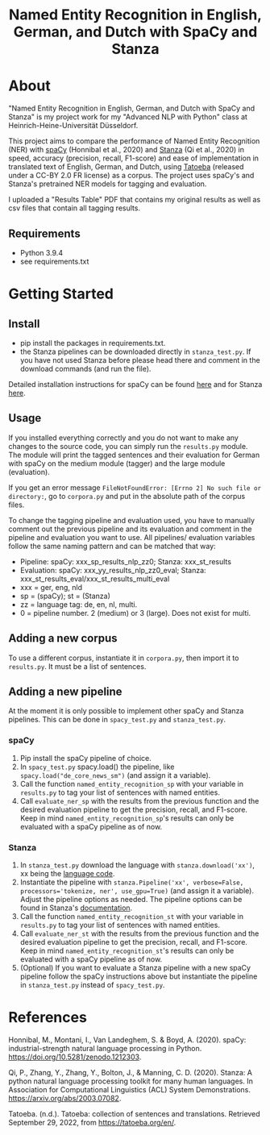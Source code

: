 # <center>Named Entity Recognition in English, German, and Dutch with SpaCy and Stanza</center>

# About

"Named Entity Recognition in English, German, and Dutch with SpaCy and Stanza" is my project work for my "Advanced NLP with Python" class at Heinrich-Heine-Universität Düsseldorf.

This project aims to compare the performance of Named Entity Recognition (NER) with [spaCy](https://spacy.io/) (Honnibal et al., 2020) and [Stanza](https://stanfordnlp.github.io/stanza/) (Qi et al., 2020) in speed, accuracy (precision, recall, F1-score) and ease of implementation in translated text of English, German, and Dutch, using [Tatoeba](https://tatoeba.org/en/) (released under a CC-BY 2.0 FR license) as a corpus. The project uses spaCy's and Stanza's pretrained NER models for tagging and evaluation.

I uploaded a "Results Table" PDF that contains my original results as well as csv files that contain all tagging results.

## Requirements
- Python 3.9.4
- see requirements.txt

# Getting Started

## Install
- pip install the packages in requirements.txt.
- the Stanza pipelines can be downloaded directly in `stanza_test.py`. If you have not used Stanza before please head there and comment in the download commands (and run the file).

Detailed installation instructions for spaCy can be found [here](https://spacy.io/usage) and for Stanza [here](https://stanfordnlp.github.io/stanza/installation_usage.html).

## Usage

If you installed everything correctly and you do not want to make any changes to the source code, you can simply run the `results.py` module. The module will print the tagged sentences and their evaluation for German with spaCy on the medium module (tagger) and the large module (evaluation).

If you get an error message `FileNotFoundError: [Errno 2] No such file or directory:`, go to `corpora.py` and put in the absolute path of the corpus files.

To change the tagging pipeline and evaluation used, you have to manually comment out the previous pipeline and its evaluation and comment in the pipeline and evaluation you want to use. All pipelines/ evaluation variables follow the same naming pattern and can be matched that way:

- Pipeline: spaCy: xxx_sp_results_nlp_zz0; Stanza: xxx_st_results
- Evaluation: spaCy: xxx_yy_results_nlp_zz0_eval; Stanza: xxx_st_results_eval/xxx_st_results_multi_eval
- xxx = ger, eng, nld
- sp = (spaCy); st = (Stanza)
- zz = language tag: de, en, nl, multi. 
- 0 = pipeline number. 2 (medium) or 3 (large). Does not exist for multi.

## Adding a new corpus

To use a different corpus, instantiate it in `corpora.py`, then import it to `results.py`. It must be a list of sentences.

## Adding a new pipeline

At the moment it is only possible to implement other spaCy and Stanza pipelines. This can be done in `spacy_test.py` and `stanza_test.py`.

### spaCy
1. Pip install the spaCy pipeline of choice.
2. In `spacy_test.py` spacy.load() the pipeline, like `spacy.load("de_core_news_sm")` (and assign it a variable).
3. Call the function `named_entity_recognition_sp` with your variable in `results.py` to tag your list of sentences with named entities.
4. Call `evaluate_ner_sp` with the results from the previous function and the desired evaluation pipeline to get the precision, recall, and F1-score. Keep in mind `named_entity_recognition_sp`'s results can only be evaluated with a spaCy pipeline as of now.

### Stanza
1. In `stanza_test.py` download the language with `stanza.download('xx')`, xx being the [language code](https://stanfordnlp.github.io/stanza/available_models.html).
2. Instantiate the pipeline with `stanza.Pipeline('xx', verbose=False, processors='tokenize, ner', use_gpu=True)` (and assign it a variable). Adjust the pipeline options as needed. The pipeline options can be found in Stanza's [documentation](https://stanfordnlp.github.io/stanza/pipeline.html).
3. Call the function `named_entity_recognition_st` with your variable in `results.py` to tag your list of sentences with named entities.
4. Call `evaluate_ner_st` with the results from the previous function and the desired evaluation pipeline to get the precision, recall, and F1-score. Keep in mind `named_entity_recognition_st`'s results can only be evaluated with a spaCy pipeline as of now.
5. (Optional) If you want to evaluate a Stanza pipeline with a new spaCy pipeline follow the spaCy instructions above but instantiate the pipeline in `stanza_test.py` instead of `spacy_test.py`.

# References

Honnibal, M., Montani, I., Van Landeghem, S. & Boyd, A. (2020). spaCy: industrial-strength natural language    processing in Python. https://doi.org/10.5281/zenodo.1212303.

Qi, P., Zhang, Y., Zhang, Y., Bolton, J., & Manning, C. D. (2020). Stanza: A python natural language processing toolkit for many human languages. In Association for Computational Linguistics (ACL) System Demonstrations. https://arxiv.org/abs/2003.07082.

Tatoeba. (n.d.). Tatoeba: collection of sentences and translations. Retrieved September 29, 2022, from https://tatoeba.org/en/.
